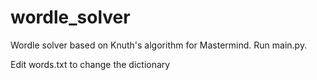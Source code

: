 # wordle_solver
Wordle solver based on Knuth's algorithm for Mastermind. Run main.py.

Edit words.txt to change the dictionary
